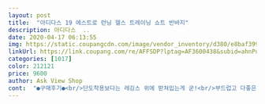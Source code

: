```yaml
---
layout: post 
title:  "아디다스 19 에스트로 런닝 헬스 트레이닝 쇼트 반바지" 
description: 아디다스  ..
date: 2020-04-17 06:13:55 
img: https://static.coupangcdn.com/image/vendor_inventory/d380/e8baf399ae45125ff40e009b034e500c87ac294e9f9b8f9c49d935b86442.jpg 
linkUrl: https://link.coupang.com/re/AFFSDP?lptag=AF3600438&subid=ahnPublicAsk&pageKey=343910089&itemId=1092604094&vendorItemId=70454313788&traceid=V0-113-3d22bb0e25c42e48 
categories: [1017] 
color: 212121 
price: 9600 
author: Ask View Shop 
cont:  "●구매후기●<br/>단도착용보다는 레깅스 위에 받쳐입는게 굳!<br/>부드럽고 다좋은데 생각보다 엄청얇음 팬티 비출것같은데 보이진않음<br/>생각보다 얇습니다.<br/><br/>여자이고 160cm에 66<br/> -67kg 나가는데 사이즈는 L을 구입했더니 통은 살짝 크다 ? 아무튼 넉넉한 핏이고 길이는 무릎 위로 올라옵니다 ! 후기를 보면 비침이 심하다고 하는데 얇아서 비침이 있는건 맞아요.<br/> 근데 저는 속옷이 보이는 정도는 아니더라구요.<br/> 그리고 얇은 만큼 가벼워서 여름에 입기 좋을거 같습니다 !<br/>단도착용보다는 레깅스 위에 받쳐입는게 굳!<br/>부드럽고 다좋은데 생각보다 엄청얇음 팬티 비출것같은데 보이진않음<br/>생각보다 얇습니다.<br/><br/>여자이고 160cm에 66<br/> -67kg 나가는데 사이즈는 L을 구입했더니 통은 살짝 크다 ? 아무튼 넉넉한 핏이고 길이는 무릎 위로 올라옵니다 ! 후기를 보면 비침이 심하다고 하는데 얇아서 비침이 있는건 맞아요.<br/> 근데 저는 속옷이 보이는 정도는 아니더라구요.<br/> 그리고 얇은 만큼 가벼워서 여름에 입기 좋을거 같습니다 !<br/>" 
---
```

